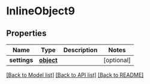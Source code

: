 # InlineObject9

## Properties
Name | Type | Description | Notes
------------ | ------------- | ------------- | -------------
**settings** | [**object**](.md) |  | [optional] 

[[Back to Model list]](../README.md#documentation-for-models) [[Back to API list]](../README.md#documentation-for-api-endpoints) [[Back to README]](../README.md)



